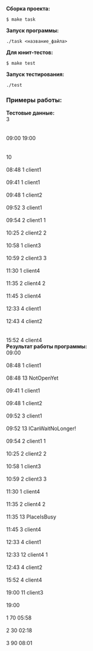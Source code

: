 **Сборка проекта:**  
```
$ make task
```
**Запуск программы:**
```
./task <название_файла>
```
**Для юнит-тестов:**  
```
$ make test
```
**Запуск тестирования:**
```
./test
```
### Примеры работы:  
**Тестовые данные:**
<br>3</br>  
<br>09:00 19:00</br>   
<br>10  </br> 
<br>08:48 1 client1  </br> 
<br>09:41 1 client1  </br> 
<br>09:48 1 client2  </br> 
<br>09:52 3 client1  </br> 
<br>09:54 2 client1 1  </br> 
<br>10:25 2 client2 2  </br> 
<br>10:58 1 client3  </br> 
<br>10:59 2 client3 3  </br> 
<br>11:30 1 client4  </br> 
<br>11:35 2 client4 2  </br> 
<br>11:45 3 client4  </br> 
<br>12:33 4 client1  </br> 
<br>12:43 4 client2  </br>   
<br>15:52 4 client4</br> 
**Результат работы программы:**
<br>09:00</br> 
<br>08:48 1 client1</br> 
<br>08:48 13 NotOpenYet</br> 
<br>09:41 1 client1</br> 
<br>09:48 1 client2</br> 
<br>09:52 3 client1</br> 
<br>09:52 13 ICanWaitNoLonger!</br> 
<br>09:54 2 client1 1</br> 
<br>10:25 2 client2 2</br> 
<br>10:58 1 client3</br> 
<br>10:59 2 client3 3</br> 
<br>11:30 1 client4</br> 
<br>11:35 2 client4 2</br> 
<br>11:35 13 PlaceIsBusy</br> 
<br>11:45 3 client4</br> 
<br>12:33 4 client1</br> 
<br>12:33 12 client4 1</br> 
<br>12:43 4 client2</br> 
<br>15:52 4 client4</br> 
<br>19:00 11 client3</br> 
<br>19:00</br> 
<br>1 70 05:58</br> 
<br>2 30 02:18</br> 
<br>3 90 08:01</br>  
